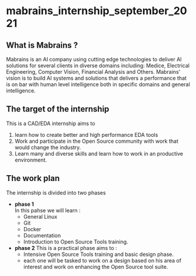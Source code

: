 # mabrains_internship_september_2021
## What is Mabrains ?
Mabrains is an AI company using cutting edge technologies to deliver AI solutions for several clients in diverse domains including: Medice, Electrical Engineering, Computer Vision, Financial Analysis and Others.
Mabrains'​ vision is to build AI systems and solutions that delivers a performance that is on bar with human level intelligence both in specific domains and general intelligence.
## The target of the internship
This is a CAD/EDA internship aims to  
  1. learn how to create better and high performance EDA tools
  2. Work and participate in the Open Source community with work that would change the industry.
  3. Learn many and diverse skills and learn how to work in an productive environment.
## The work plan
The internship is divided into two phases
* **phase 1**  
  In this pahse we will learn :
    *  General Linux
    *  Git
    *  Docker
    *  Documentation
    *  Introduction to Open Source Tools training. 
*  **phase 2**
  This is a practical phase aims to :
    * Intensive Open Source Tools training and basic design phase.
    * each one will be tasked to work on a design based on his area of interest and work on enhancing the Open Source tool suite.
